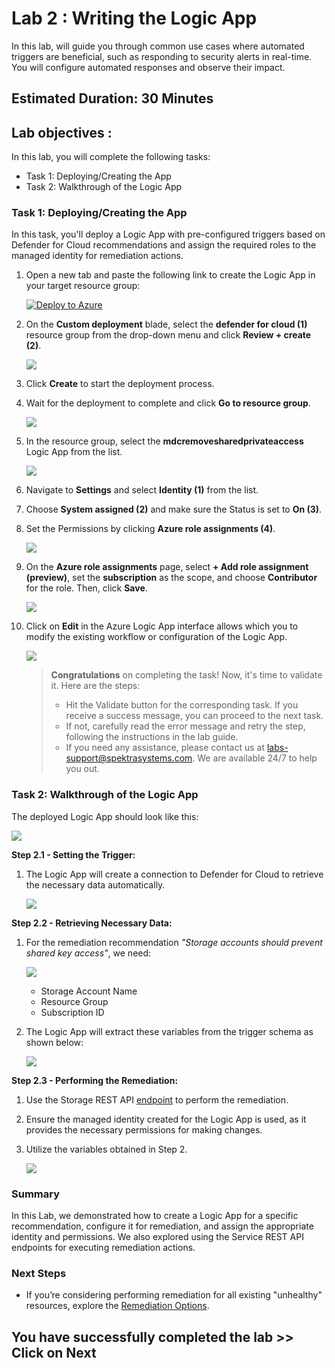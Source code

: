 # **Lab 2 : Writing the Logic App**

In this lab, will guide you through common use cases where automated triggers are beneficial, such as responding to security alerts in real-time. You will configure automated responses and observe their impact.

## Estimated Duration: 30 Minutes

## Lab objectives :

In this lab, you will complete the following tasks:

- Task 1: Deploying/Creating the App
- Task 2: Walkthrough of the Logic App

### Task 1: Deploying/Creating the App

In this task, you'll deploy a Logic App with pre-configured triggers based on Defender for Cloud recommendations and assign the required roles to the managed identity for remediation actions.

1. Open a new tab and paste the following link to create the Logic App in your target resource group:

   [![Deploy to Azure](https://aka.ms/deploytoazurebutton)](https://portal.azure.com/#create/Microsoft.Template/uri/https%3A%2F%2Fraw.githubusercontent.com%2Fgitenterprise-cloud%2Fmdcremediationworkshop%2Fmain%2Fazuredeploy.json)
 
2. On the **Custom deployment** blade, select the **defender for cloud (1)** resource group from the drop-down menu and click **Review + create (2)**.

   ![](./images/mod2-cd.png)

3. Click **Create** to start the deployment process.

4. Wait for the deployment to complete and click **Go to resource group**.

   ![](./images/mod2-gr.png)

5. In the resource group, select the **mdcremovesharedprivateaccess** Logic App from the list.

   ![](./images/mod2-la.png)

6. Navigate to **Settings** and select **Identity (1)** from the list.

7. Choose **System assigned (2)** and make sure the Status is set to **On (3)**.

8. Set the Permissions by clicking **Azure role assignments (4)**.

   ![](./images/mod2-ar.png)

9. On the **Azure role assignments** page, select **+ Add role assignment (preview)**, set the **subscription** as the scope, and choose **Contributor** for the role. Then, click **Save**. 

   ![](./images/155.png)

10. Click on **Edit** in the Azure Logic App interface allows which you to modify the existing workflow or configuration of the Logic App.

    ![](./images/173.png)

    <validation step="576d60d4-518d-4d0b-9401-77165d05aa3b"/>

    > **Congratulations** on completing the task! Now, it's time to validate it. Here are the steps: 
    >- Hit the Validate button for the corresponding task. If you receive a success message, you can proceed to the next task.
    >- If not, carefully read the error message and retry the step, following the instructions in the lab guide.
    >- If you need any assistance, please contact us at labs-support@spektrasystems.com. We are available 24/7 to help you out.

### Task 2: Walkthrough of the Logic App

The deployed Logic App should look like this:

![](./images/logic-app-walkthrough.png)

**Step 2.1 - Setting the Trigger:**

1. The Logic App will create a connection to Defender for Cloud to retrieve the necessary data automatically.

   ![](./images/step-1-trigger.png)

**Step 2.2 - Retrieving Necessary Data:**

1. For the remediation recommendation *"Storage accounts should prevent shared key access"*, we need:

   ![](./images/remediation-steps.png)

   - Storage Account Name
   - Resource Group
   - Subscription ID

2. The Logic App will extract these variables from the trigger schema as shown below:

   ![](./images/step2-getting-remediation-data.png)

**Step 2.3 - Performing the Remediation:**

1. Use the Storage REST API [endpoint](https://learn.microsoft.com/en-us/rest/api/storagerp/storage-accounts/update?view=rest-storagerp-2023-01-01&tabs=HTTP) to perform the remediation.

2. Ensure the managed identity created for the Logic App is used, as it provides the necessary permissions for making changes.

3. Utilize the variables obtained in Step 2.

   ![](./images/step3-remediation-api.png)

### **Summary**

In this Lab, we demonstrated how to create a Logic App for a specific recommendation, configure it for remediation, and assign the appropriate identity and permissions. We also explored using the Service REST API endpoints for executing remediation actions.

### Next Steps

- If you’re considering performing remediation for all existing "unhealthy" resources, explore the  [Remediation Options](./Module%203%20-%20Remediation%20options.md).

## You have successfully completed the lab >> Click on Next
